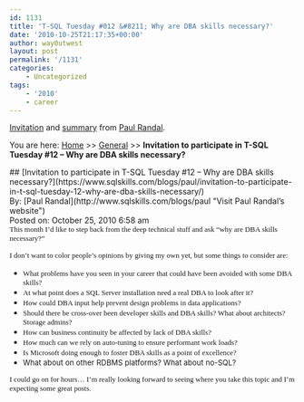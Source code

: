 ```yaml
---
id: 1131
title: 'T-SQL Tuesday #012 &#8211; Why are DBA skills necessary?'
date: '2010-10-25T21:17:35+00:00'
author: way0utwest
layout: post
permalink: '/1131'
categories:
    - Uncategorized
tags:
    - '2010'
    - career
---
```


[Invitation](http://www.sqlskills.com/blogs/paul/invitation-to-participate-in-t-sql-tuesday-12-why-are-dba-skills-necessary/) and [summary](http://www.sqlskills.com/blogs/paul/t-sql-tuesday-012-summary-of-why-dba-skills-are-necessary/) from [Paul Randal](http://www.sqlskills.com/blogs/paul/).

You are here: [Home](https://www.sqlskills.com/blogs/paul) &gt;&gt; [General](https://www.sqlskills.com/blogs/paul/category/general/) &gt;&gt; **Invitation to participate in T-SQL Tuesday #12 – Why are DBA skills necessary?**

<div class="loop"><div class="loop-content"><div class="post-653 post type-post status-publish format-standard hentry category-general category-t-sql-tuesday" id="post-653"><div class="entry-header"><div class="post-breadcrumbs"></div><div class="entry-utility">## [Invitation to participate in T-SQL Tuesday #12 – Why are DBA skills necessary?](https://www.sqlskills.com/blogs/paul/invitation-to-participate-in-t-sql-tuesday-12-why-are-dba-skills-necessary/)

</div><div class="entry-meta"><div class="post-author">By: [Paul Randal](http://www.sqlskills.com/blogs/paul "Visit Paul Randal’s website")</div><div class="post-date">Posted on: October 25, 2010 6:58 am</div><div class="edit-post-link"></div></div></div><div class="entry-content"><div class="post-content"><span style="font-family: verdana, geneva; font-size: small;">This month I’d like to step back from the deep technical stuff and ask “why are DBA skills necessary?”</span>

<span style="font-family: verdana, geneva; font-size: small;">I don’t want to color people’s opinions by giving my own yet, but some things to consider are:</span>

- <span style="font-family: verdana, geneva; font-size: small;">What problems have you seen in your career that could have been avoided with some DBA skills?</span>
- <span style="font-family: verdana, geneva; font-size: small;">At what point does a SQL Server installation need a real DBA to look after it?</span>
- <span style="font-family: verdana, geneva; font-size: small;">How could DBA input help prevent design problems in data applications?</span>
- <span style="font-family: verdana, geneva; font-size: small;">Should there be cross-over been developer skills and DBA skills? What about architects? Storage admins?</span>
- <span style="font-family: verdana, geneva; font-size: small;">How can business continuity be affected by lack of DBA skills?</span>
- <span style="font-family: verdana, geneva; font-size: small;">How much can we rely on auto-tuning to ensure performant work loads?</span>
- <span style="font-family: verdana, geneva; font-size: small;">Is Microsoft doing enough to foster DBA skills as a point of excellence?</span>
- <span style="font-size: small;">What about on other RDBMS platforms? What about no-SQL?</span>

<span style="font-family: verdana, geneva; font-size: small;">I could go on for hours… I’m really looking forward to seeing where you take this topic and I’m expecting some great posts.</span>

</div></div></div></div></div>